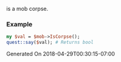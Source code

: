is a mob corpse.
### Example

```perl
my $val = $mob->IsCorpse();
quest::say($val); # Returns bool
```


Generated On 2018-04-29T00:30:15-07:00